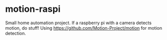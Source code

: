 # motion-raspi
Small home automation project. If a raspberry pi with a camera detects motion, do stuff!
Using https://github.com/Motion-Project/motion for motion detection. 
